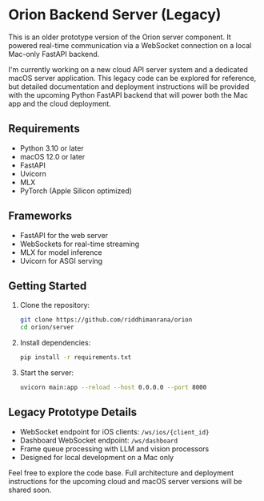 # Orion Backend Server (Legacy)

This is an older prototype version of the Orion server component. It powered real-time communication via a WebSocket connection on a local Mac-only FastAPI backend.

I'm currently working on a new cloud API server system and a dedicated macOS server application. This legacy code can be explored for reference, but detailed documentation and deployment instructions will be provided with the upcoming Python FastAPI backend that will power both the Mac app and the cloud deployment.

## Requirements

- Python 3.10 or later  
- macOS 12.0 or later  
- FastAPI  
- Uvicorn  
- MLX  
- PyTorch (Apple Silicon optimized)  

## Frameworks

- FastAPI for the web server  
- WebSockets for real-time streaming  
- MLX for model inference  
- Uvicorn for ASGI serving  

## Getting Started

1. Clone the repository:

   ```bash
   git clone https://github.com/riddhimanrana/orion
   cd orion/server
   ```

2. Install dependencies:  

   ```bash
   pip install -r requirements.txt
   ```

3. Start the server:  

   ```bash
   uvicorn main:app --reload --host 0.0.0.0 --port 8000
   ```

## Legacy Prototype Details

- WebSocket endpoint for iOS clients: `/ws/ios/{client_id}`  
- Dashboard WebSocket endpoint: `/ws/dashboard`  
- Frame queue processing with LLM and vision processors  
- Designed for local development on a Mac only  

Feel free to explore the code base. Full architecture and deployment instructions for the upcoming cloud and macOS server versions will be shared soon.
